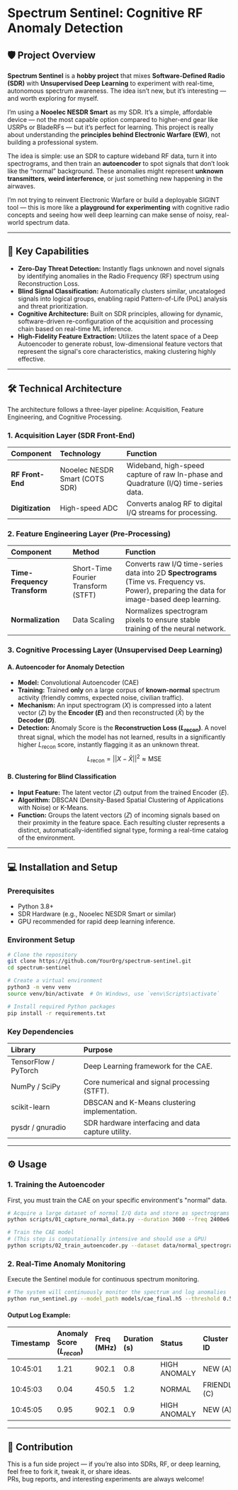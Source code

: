 # Spectrum Sentinel: Cognitive RF Anomaly Detection

## 🛡️ Project Overview

**Spectrum Sentinel** is a **hobby project** that mixes **Software-Defined Radio (SDR)** with **Unsupervised Deep Learning** to experiment with real-time, autonomous spectrum awareness. The idea isn’t new, but it’s interesting — and worth exploring for myself.

I’m using a **Nooelec NESDR Smart** as my SDR. It’s a simple, affordable device — not the most capable option compared to higher-end gear like USRPs or BladeRFs — but it’s perfect for learning. This project is really about understanding the **principles behind Electronic Warfare (EW)**, not building a professional system.

The idea is simple: use an SDR to capture wideband RF data, turn it into spectrograms, and then train an **autoencoder** to spot signals that don’t look like the “normal” background. These anomalies might represent **unknown transmitters**, **weird interference**, or just something new happening in the airwaves.

I’m not trying to reinvent Electronic Warfare or build a deployable SIGINT tool — this is more like a **playground for experimenting** with cognitive radio concepts and seeing how well deep learning can make sense of noisy, real-world spectrum data.

---

## 🚀 Key Capabilities

* **Zero-Day Threat Detection:** Instantly flags unknown and novel signals by identifying anomalies in the Radio Frequency (RF) spectrum using Reconstruction Loss.
* **Blind Signal Classification:** Automatically clusters similar, uncataloged signals into logical groups, enabling rapid Pattern-of-Life (PoL) analysis and threat prioritization.
* **Cognitive Architecture:** Built on SDR principles, allowing for dynamic, software-driven re-configuration of the acquisition and processing chain based on real-time ML inference.
* **High-Fidelity Feature Extraction:** Utilizes the latent space of a Deep Autoencoder to generate robust, low-dimensional feature vectors that represent the signal's core characteristics, making clustering highly effective.

---

## 🛠️ Technical Architecture

The architecture follows a three-layer pipeline: Acquisition, Feature Engineering, and Cognitive Processing.

### 1. Acquisition Layer (SDR Front-End)

| Component | Technology | Function |
| :--- | :--- | :--- |
| **RF Front-End** | Nooelec NESDR Smart (COTS SDR) | Wideband, high-speed capture of raw In-phase and Quadrature (I/Q) time-series data. |
| **Digitization** | High-speed ADC | Converts analog RF to digital I/Q streams for processing. |

### 2. Feature Engineering Layer (Pre-Processing)

| Component | Method | Function |
| :--- | :--- | :--- |
| **Time-Frequency Transform** | Short-Time Fourier Transform (STFT) | Converts raw I/Q time-series data into 2D **Spectrograms** (Time vs. Frequency vs. Power), preparing the data for image-based deep learning. |
| **Normalization** | Data Scaling | Normalizes spectrogram pixels to ensure stable training of the neural network. |

### 3. Cognitive Processing Layer (Unsupervised Deep Learning)

#### **A. Autoencoder for Anomaly Detection**

* **Model:** Convolutional Autoencoder (CAE)
* **Training:** Trained **only** on a large corpus of **known-normal** spectrum activity (friendly comms, expected noise, civilian traffic).
* **Mechanism:** An input spectrogram ($X$) is compressed into a latent vector ($Z$) by the **Encoder ($E$)** and then reconstructed ($\hat{X}$) by the **Decoder ($D$)**.
* **Detection:** Anomaly Score is the **Reconstruction Loss ($L_{\text{recon}}$)**. A novel threat signal, which the model has not learned, results in a significantly higher $L_{\text{recon}}$ score, instantly flagging it as an unknown threat.
    $$L_{\text{recon}} = ||X - \hat{X}||^2 \approx \text{MSE}$$

#### **B. Clustering for Blind Classification**

* **Input Feature:** The latent vector ($Z$) output from the trained Encoder ($E$).
* **Algorithm:** DBSCAN (Density-Based Spatial Clustering of Applications with Noise) or K-Means.
* **Function:** Groups the latent vectors ($Z$) of incoming signals based on their proximity in the feature space. Each resulting cluster represents a distinct, automatically-identified signal type, forming a real-time catalog of the environment.

---

## 💻 Installation and Setup

### Prerequisites

* Python 3.8+
* SDR Hardware (e.g., Nooelec NESDR Smart or similar)
* GPU recommended for rapid deep learning inference.

### Environment Setup

```bash
# Clone the repository
git clone https://github.com/YourOrg/spectrum-sentinel.git
cd spectrum-sentinel

# Create a virtual environment
python3 -m venv venv
source venv/bin/activate  # On Windows, use `venv\Scripts\activate`

# Install required Python packages
pip install -r requirements.txt
```

### Key Dependencies

| Library | Purpose |
| :--- | :--- |
| TensorFlow / PyTorch | Deep Learning framework for the CAE. |
| NumPy / SciPy | Core numerical and signal processing (STFT). |
| scikit-learn | DBSCAN and K-Means clustering implementation. |
| pysdr / gnuradio | SDR hardware interfacing and data capture utility. |

---

## ⚙️ Usage

### 1. Training the Autoencoder

First, you must train the CAE on your specific environment's "normal" data.

```bash
# Acquire a large dataset of normal I/Q data and store as spectrograms
python scripts/01_capture_normal_data.py --duration 3600 --freq 2400e6

# Train the CAE model 
# (This step is computationally intensive and should use a GPU)
python scripts/02_train_autoencoder.py --dataset data/normal_spectrograms/ --epochs 50 
```

### 2. Real-Time Anomaly Monitoring

Execute the Sentinel module for continuous spectrum monitoring.

```bash
# The system will continuously monitor the spectrum and log anomalies
python run_sentinel.py --model_path models/cae_final.h5 --threshold 0.5 
```

#### Output Log Example:

| Timestamp | Anomaly Score ($L_{recon}$) | Freq (MHz) | Duration (s) | Status | Cluster ID |
| :--- | :--- | :--- | :--- | :--- | :--- |
| 10:45:01 | 1.21 | 902.1 | 0.8 | HIGH ANOMALY | NEW (A) |
| 10:45:03 | 0.04 | 450.5 | 1.2 | NORMAL | FRIENDLY (C) |
| 10:45:05 | 0.95 | 902.1 | 0.9 | HIGH ANOMALY | NEW (A) |

---

## 🤝 Contribution

This is a fun side project — if you’re also into SDRs, RF, or deep learning, feel free to fork it, tweak it, or share ideas.  
PRs, bug reports, and interesting experiments are always welcome!
